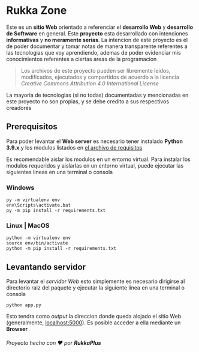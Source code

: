 # Rukka Zone
Este es un **sitio Web** orientado a referenciar el **desarrollo Web** y **desarrollo de Software** en general. Este **proyecto** esta desarrollado con intenciones **informativas** y **no meramente serias**. La intencion de este proyecto es el de poder documentar y tomar notas de manera transparente referentes a las tecnologias que voy aprendiendo, ademas de poder evidenciar mis conocimientos referentes a ciertas areas de la programacion

> Los archivos de este proyecto pueden ser libremente leidos, modificados, ejecutados y compartidos de acuerdo a la licencia *Creative Commons Attribution 4.0 International License*

La mayoria de tecnologias (si no todas) documentadas y mencionadas en este proyecto no son propias, y se debe credito a sus respectivos creadores

## Prerequisitos
Para poder levantar el **Web server** es necesario tener instalado **Python 3.9.x** y los modulos listados en [el archivo de requisitos](requirements.txt)

Es recomendable aislar los modulos en un entorno virtual. Para instalar los modulos requeridos y aislarlas en un entorno virtual, puede ejecutar las siguientes lineas en una terminal o consola

### Windows
```
py -m virtualenv env
env\Scripts\activate.bat
py -m pip install -r requirements.txt
```

### Linux | MacOS
```
python -m virtualenv env
source env/bin/activate
python -m pip install -r requirements.txt
```

## Levantando servidor
Para levantar el *servidor Web* esto simplemente es necesario dirigirse al directorio raiz del paquete y ejecutar la siguiente linea en una terminal o consola
```
python app.py
```

Esto tendra como *output* la direccion donde queda alojado el sitio Web (generalmente, [localhost:5000](http://localhost:5000)). Es posible acceder a ella mediante un **Browser**

###### Proyecto hecho con :heart: por **RukkaPlus**